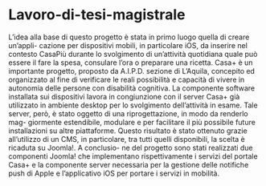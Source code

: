 Lavoro-di-tesi-magistrale
=========================

L’idea alla base di questo progetto è stata in primo luogo quella di creare un’appli- cazione per dispositivi mobili, in particolare iOS, da inserire nel contesto CasaPiù durante lo svolgimento di un’attività quotidiana quale può essere il fare la spesa, consulare l’ora o preparare una ricetta. Casa+ è un importante progetto, proposto da A.I.P.D. sezione di L’Aquila, concepito ed organizzato al fine di verificare le reali possibilità e capacità di vivere in autonomia delle persone con disabilità cognitiva. La componente software installata sui dispositivi lavora in congiunzione con il server Casa+ già utilizzato in ambiente desktop per lo svolgimento dell’attività in esame. Tale server, però, è stato oggetto di una riprogettazione, in modo da renderlo mag- giormente estendibile, modulare e per facilitare il più possibile future installazioni su altre piattaforme. Questo risultato è stato ottenuto grazie all’utilizzo di un CMS, in particolare, tra tutti quelli disponibili, la scelta è ricaduta su Joomla!. A conclusio- ne del progetto sono stati realizzati due componenti Joomla! che implementano rispettivamente i servizi del portale Casa+ e la componente server necessaria per la gestione delle notifiche push di Apple e l’applicativo iOS per portare i servizi in mobilità.
